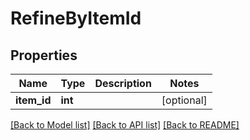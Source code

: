 # RefineByItemId

## Properties
Name | Type | Description | Notes
------------ | ------------- | ------------- | -------------
**item_id** | **int** |  | [optional] 

[[Back to Model list]](../README.md#documentation-for-models) [[Back to API list]](../README.md#documentation-for-api-endpoints) [[Back to README]](../README.md)


